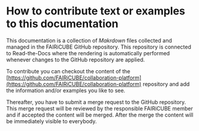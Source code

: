 # How to contribute text or examples to this documentation

This documentation is a collection of *Makrdown* files collected and managed in the FAIRiCUBE GitHub repository.
This repository is connected to Read-the-Docs where the rendering is automatically performed whenever changes to the GitHub repository are applied.

To contribute you can checkout the content of the [https://github.com/FAIRiCUBE/collaboration-platform](https://github.com/FAIRiCUBE/collaboration-platform) repository and add the information and/or examples you like to see.

Thereafter, you have to submit a merge request to the GitHub repository. This merge request will be reviewed by the responsible FAIRiCUBE member and if accepted the content will be merged.
After the merge the content will be immediately visible to everybody.

